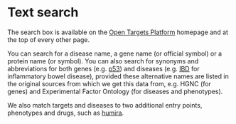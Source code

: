# Text search

The search box is available on the [Open Targets Platform](https://www.targetvalidation.org/) homepage and at the top of every other page.

You can search for a disease name, a gene name \(or official symbol\) or a protein name \(or symbol\). You can also search for synonyms and abbreviations for both genes \(e.g. [p53](https://www.targetvalidation.org/search?src=q:p53)\) and diseases \(e.g. [IBD](https://www.targetvalidation.org/search?src=q:IBD,p:1,f:disease) for inflammatory bowel disease\), provided these alternative names are listed in the original sources from which we get this data from, e.g. HGNC \(for genes\) and Experimental Factor Ontology \(for diseases and phenotypes\).

We also match targets and diseases to two additional entry points, phenotypes and drugs, such as [humira](https://www.targetvalidation.org/search?src=q:humira).



